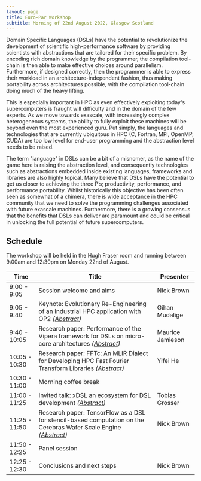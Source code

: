 ```yaml
---
layout: page
title: Euro-Par Workshop
subtitle: Morning of 22nd August 2022, Glasgow Scotland
---
```


Domain Specific Languages (DSLs) have the potential to revolutionize the development of scientific high-performance software by providing scientists with abstractions that are tailored for their specific problem. By encoding rich domain knowledge by the programmer, the compilation tool-chain is then able to make effective choices around parallelism. Furthermore, if designed correctly, then the programmer is able to express their workload in an architecture-independent fashion, thus making portability across architectures possible, with the compilation tool-chain doing much of the heavy lifting.

This is especially important in HPC as even effectively exploiting today's supercomputers is fraught will difficulty and in the domain of the few experts. As we move towards exascale, with increasingly complex heterogeneous systems, the ability to fully exploit these machines will be beyond even the most experienced guru. Put simply, the languages and technologies that are currently ubiquitous in HPC (C, Fortran, MPI, OpenMP, CUDA) are too low level for end-user programming and the abstraction level needs to be raised.

The term "language" in DSLs can be a bit of a misnomer, as the name of the game here is raising the abstraction level, and consequently technologies such as abstractions embedded inside existing languages, frameworks and libraries are also highly topical. Many believe that DSLs have the potential to get us closer to achieving the three P’s; productivity, performance, and performance portability. Whilst historically this objective has been often seen as somewhat of a chimera, there is wide acceptance in the HPC community that we need to solve the programming challenges associated with future exascale machines. Furthermore, there is a growing consensus that the benefits that DSLs can deliver are paramount and could be critical in unlocking the full potential of future supercomputers.

## Schedule

The workshop will be held in the Hugh Fraser room and running between 9:00am and 12:30pm on Monday 22nd of August.

| Time          | Title | Presenter |
| ------------- | ------------- | ------------- |
| 9:00 - 9:05  | Session welcome and aims  | Nick Brown |
| 9:05 - 9:40  | Keynote: Evolutionary Re-Engineering of an Industrial HPC application with OP2 _([Abstract](../2022-euro-par-abstracts/#gihan-mudalige))_  | Gihan Mudalige |
| 9:40 - 10:05 | Research paper: Performance of the Vipera framework for DSLs on micro-core architectures _([Abstract](../2022-euro-par-abstracts/#maurice-jamieson))_ | Maurice Jamieson |
| 10:05 - 10:30 | Research paper: FFTc: An MLIR Dialect for Developing HPC Fast Fourier Transform Libraries _([Abstract](../2022-euro-par-abstracts/#yifei-he))_ | Yifei He |
| 10:30 - 11:00 | Morning coffee break | |
| 11:00 - 11:25 | Invited talk: xDSL an ecosystem for DSL development _([Abstract](../2022-euro-par-abstracts/#tobias-grosser))_ | Tobias Grosser
| 11:25 - 11:50 | Research paper: TensorFlow as a DSL for stencil-based computation on the Cerebras Wafer Scale Engine _([Abstract](../2022-euro-par-abstracts/#nick-brown))_ | Nick Brown |
| 11:50 - 12:25 | Panel session | |
| 12:25 - 12:30 | Conclusions and next steps | Nick Brown |
